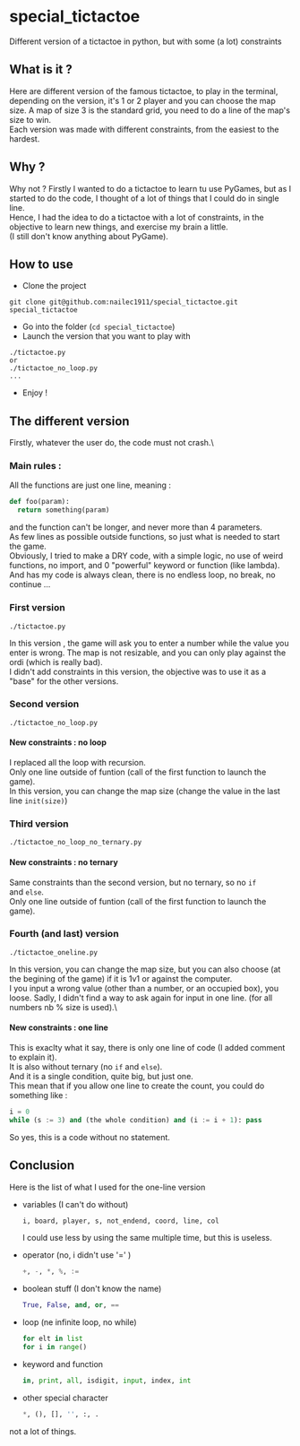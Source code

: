 # special_tictactoe
Different version of a tictactoe in python, but with some (a lot) constraints

## What is it ?
Here are different version of the famous tictactoe, to play in the terminal, depending on the version, it's 1 or 2 player and you can choose the map size. A map of size 3 is the standard grid, you need to do a line of the map's size to win.\
Each version was made with different constraints, from the easiest to the hardest.

## Why ?
Why not ? 
Firstly I wanted to do a tictactoe to learn tu use PyGames, but as I started to do the code, I thought of a lot of things that I could do in single line.\
Hence, I had the idea to do a tictactoe with a lot of constraints, in the objective to learn new things, and exercise my brain a little.\
(I still don't know anything about PyGame).

## How to use
* Clone the project
```
git clone git@github.com:nailec1911/special_tictactoe.git special_tictactoe
```
* Go into the folder (`cd special_tictactoe`)
* Launch the version that you want to play with
```
./tictactoe.py
or
./tictactoe_no_loop.py
...
```
* Enjoy !

## The different version
Firstly, whatever the user do, the code must not crash.\
### Main rules :
All the functions are just one line, meaning :
```python
def foo(param):
  return something(param)
```
and the function can't be longer, and never more than 4 parameters.\
As few lines as possible outside functions, so just what is needed to start the game.\
Obviously, I tried to make a DRY code, with a simple logic, no use of weird functions, no import, and 0 "powerful" keyword or function (like lambda).\
And has my code is always clean, there is no endless loop, no break, no continue ...

### First version
```
./tictactoe.py
```
In this version , the game will ask you to enter a number while the value you enter is wrong. The map is not resizable, and you can only play against the ordi (which is really bad).\
I didn't add constraints in this version, the objective was to use it as a "base" for the other versions.

### Second version
```
./tictactoe_no_loop.py
```
#### New constraints : no loop
I replaced all the loop with recursion.\
Only one line outside of funtion (call of the first function to launch the game).\
In this version, you can change the map size (change the value in the last line ``init(size)``)


### Third version
```
./tictactoe_no_loop_no_ternary.py
```
#### New constraints : no ternary
Same constraints than the second version, but no ternary, so no ``if`` and ``else``.\
Only one line outside of funtion (call of the first function to launch the game).

### Fourth (and last) version
```
./tictactoe_oneline.py
```
In this version, you can change the map size, but you can also choose (at the begining of the game) if it is 1v1 or against the computer.\
I you input a wrong value (other than a number, or an occupied box), you loose. Sadly, I didn't find a way to ask again for input in one line. (for all numbers nb % size is used).\
#### New constraints : one line
This is exaclty what it say, there is only one line of code (I added comment to explain it).\
It is also without ternary (no ``if`` and ``else``).\
And it is a single condition, quite big, but just one.\
This mean that if you allow one line to create the count, you could do something like :
```python
i = 0
while (s := 3) and (the whole condition) and (i := i + 1): pass
```
So yes, this is a code without no statement.

## Conclusion
Here is the list of what I used for the one-line version
* variables (I can't do without)
  ```python
  i, board, player, s, not_endend, coord, line, col
  ```
  I could use less by using the same multiple time, but this is useless.

* operator (no, i didn't use '=' )
  ```python
  +, -, *, %, :=
  ```
* boolean stuff (I don't know the name)
  ```python
  True, False, and, or, ==
  ```
* loop (ne infinite loop, no while)
  ```python
  for elt in list
  for i in range()
  ```
* keyword and function
  ```python
  in, print, all, isdigit, input, index, int
  ```
* other special character
  ```python
  *, (), [], '', :, .
  ```

not a lot of things.






